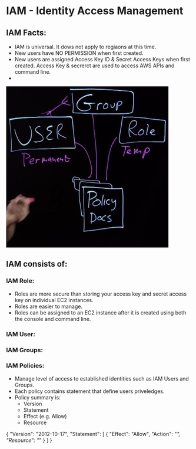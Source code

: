 # IAM - Identity Access Management

## IAM Facts:
- IAM is universal. It dows not apply to regiaons at this time.
- New users have NO PERMISSION when first created.
- New users are assigned Access Key ID & Secret Access Keys when first created. Access Key & secrerct are used to access AWS APIs and command line.
- 

 ![IAM Model](/images/IAM_model.jpg)
 

## IAM consists of:
 ### IAM Role:
 - Roles are more secure than storing your access key and secret access key on individual EC2 instances.
 - Roles are easier to manage.
 - Roles can be assigned to an EC2 instance after it is created using both the console and command line.
 

 ### IAM User:

 ### IAM Groups:

 ### IAM Policies:
 - Manage level of access to established identities such as IAM Users and Groups.
 - Each policy contains statement that define users priveledges.
 - Policy summary is:
    - Version
    - Statement
    - Effect (e.g. Allow)
    - Resource

{
    "Version": "2012-10-17",
    "Statement": [
        {
            "Effect": "Allow",
            "Action": "*",
            "Resource": "*"
        }
    ]
}
